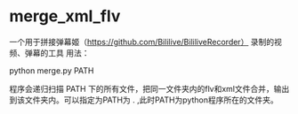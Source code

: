 # merge_xml_flv

一个用于拼接弹幕姬（https://github.com/Bililive/BililiveRecorder） 录制的视频、弹幕的工具
用法：

python merge.py PATH

程序会递归扫描 PATH 下的所有文件，把同一文件夹内的flv和xml文件合并，输出到该文件夹内。可以指定为PATH为 . ,此时PATH为python程序所在的文件夹。
